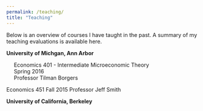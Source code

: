```yaml
---
permalink: /teaching/
title: "Teaching"
---
```

Below is an overview of courses I have taught in the past. A summary of my teaching evaluations is available here.

**University of Michgan, Ann Arbor**

&nbsp;&nbsp;&nbsp;&nbsp;&nbsp;Economics 401 - Intermediate Microeconomic Theory  
&nbsp;&nbsp;&nbsp;&nbsp;&nbsp;Spring 2016  
&nbsp;&nbsp;&nbsp;&nbsp;&nbsp;Professor Tilman Borgers  

Economics 451
Fall 2015
Professor Jeff Smith 

**University of California, Berkeley**


